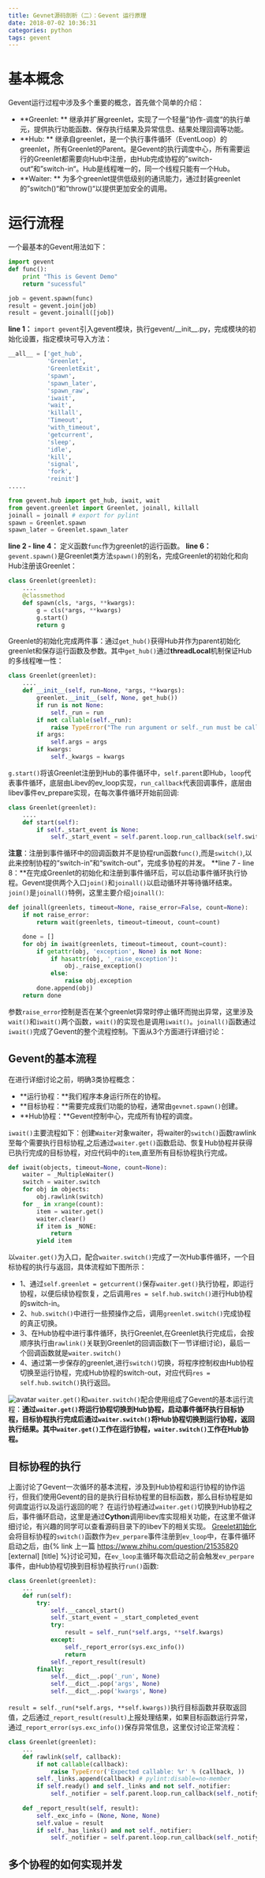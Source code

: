 ```yaml
---
title: Gevnet源码剖析（二）：Gevent 运行原理
date: 2018-07-02 10:36:31
categories: python
tags: gevent
---
```

# 基本概念
Gevent运行过程中涉及多个重要的概念，首先做个简单的介绍：
* **Greenlet: **
继承并扩展greenlet，实现了一个轻量”协作-调度“的执行单元，提供执行功能函数、保存执行结果及异常信息、结果处理回调等功能。
* **Hub: **
继承自greenlet，是一个执行事件循环（EventLoop）的greenlet，所有Greenlet的Parent。是Gevent的执行调度中心，所有需要运行的Greenlet都需要向Hub中注册，由Hub完成协程的”switch-out“和”switch-in“。Hub是线程唯一的，同一个线程只能有一个Hub。
* **Waiter: ** 
为多个greenlet提供低级别的通讯能力，通过封装greenlet的”switch()“和”throw()“以提供更加安全的调用。

# 运行流程
一个最基本的Gevent用法如下：
```python
import gevent
def func():
    print "This is Gevent Demo"
    return "sucessful"

job = gevent.spawn(func)
result = gevent.join(job)
result = gevent.joinall([job])
```
**line 1：** `import gevent`引入gevent模块，执行gevent/\_\_init\_\_.py，完成模块的初始化设置，指定模块可导入方法：
```python
__all__ = ['get_hub',
           'Greenlet',
           'GreenletExit',
           'spawn',
           'spawn_later',
           'spawn_raw',
           'iwait',
           'wait',
           'killall',
           'Timeout',
           'with_timeout',
           'getcurrent',
           'sleep',
           'idle',
           'kill',
           'signal',
           'fork',
           'reinit']
.....

from gevent.hub import get_hub, iwait, wait
from gevent.greenlet import Greenlet, joinall, killall
joinall = joinall # export for pylint
spawn = Greenlet.spawn
spawn_later = Greenlet.spawn_later
```
**line 2 - line 4：** 定义函数`func`作为greenlet的运行函数。
**line 6：** `gevent.spawn()`是Greenlet类方法`spawn()`的别名，完成Greenlet的初始化和向Hub注册该Greenlet：
```python
class Greenlet(greenlet):
    ....
    @classmethod
    def spawn(cls, *args, **kwargs):
        g = cls(*args, **kwargs)
        g.start()
        return g
```
Greenlet的初始化完成两件事：通过`get_hub()`获得Hub并作为parent初始化greenlet和保存运行函数及参数。其中`get_hub()`通过**threadLocal**机制保证Hub的多线程唯一性：
```python
class Greenlet(greenlet):
    ....
    def __init__(self, run=None, *args, **kwargs):      
        greenlet.__init__(self, None, get_hub())
        if run is not None:
            self._run = run
        if not callable(self._run):
            raise TypeError("The run argument or self._run must be callable")
        if args:
            self.args = args
        if kwargs:
            self._kwargs = kwargs
```
<span id ="jump">`g.start()`将该Greenlet注册到Hub的事件循环中，`self.parent`即Hub，`loop`代表事件循环，底层由Libev的ev_loop实现，`run_callback`代表回调事件，底层由libev事件ev_prepare实现，在每次事件循环开始前回调:</span>
```python
class Greenlet(greenlet):
    ....
    def start(self):
        if self._start_event is None:
            self._start_event = self.parent.loop.run_callback(self.switch)
```
**注意**：注册到事件循环中的回调函数并不是协程run函数`func()`,而是`switch()`,以此来控制协程的“switch-in”和“switch-out”，完成多协程的并发。
**line 7 - line 8：**在完成Greenlet的初始化和注册到事件循环后，可以启动事件循环执行协程。Gevent提供两个入口`join()`和`joinall()`以启动循环并等待循环结束。`join()`是`joinall()`特例，这里主要介绍`joinall()`:
```python
def joinall(greenlets, timeout=None, raise_error=False, count=None):
    if not raise_error:
        return wait(greenlets, timeout=timeout, count=count)

    done = []
    for obj in iwait(greenlets, timeout=timeout, count=count):
        if getattr(obj, 'exception', None) is not None:
            if hasattr(obj, '_raise_exception'):
                obj._raise_exception()
            else:
                raise obj.exception
        done.append(obj)
    return done
```
参数`raise_error`控制是否在某个greenlet异常时停止循环而抛出异常，这里涉及`wait()`和`iwait()`两个函数，`wait()`的实现也是调用`iwait()`。`joinall()`函数通过`iwait()`完成了Gevent的整个流程控制。下面从3个方面进行详细讨论：
## Gevent的基本流程
在进行详细讨论之前，明确3类协程概念：
* **运行协程：**我们程序本身运行所在的协程。
* **目标协程：**需要完成我们功能的协程，通常由`gevnet.spawn()`创建。
* **Hub协程：**Gevent控制中心，完成所有协程的调度。

`iwait()`主要流程如下：创建`Waiter`对象waiter，将waiter的`switch()`函数rawlink至每个需要执行目标协程,之后通过`waiter.get()`函数启动、恢复Hub协程并获得已执行完成的目标协程，对应代码中的`item`,直至所有目标协程执行完成。
```python
def iwait(objects, timeout=None, count=None):
    waiter = _MultipleWaiter()
    switch = waiter.switch
    for obj in objects:
        obj.rawlink(switch)
    for _ in xrange(count):
        item = waiter.get()
        waiter.clear()
        if item is _NONE:
            return
        yield item
```
以`waiter.get()`为入口，配合`waiter.switch()`完成了一次Hub事件循环，一个目标协程的执行与返回，具体流程如下图所示：
* 1、通过`self.greenlet = getcurrent()`保存`waiter.get()`执行协程，即运行协程，以便后续协程恢复，之后调用`res = self.hub.switch()`进行Hub协程的switch-in。
* 2、`hub.switch()`中进行一些预操作之后，调用`greenlet.switch()`完成协程的真正切换。
* 3、在Hub协程中进行事件循环，执行Greenlet,在Greenlet执行完成后，会按顺序执行由`rawlink()`关联到Greenlet的回调函数(下一节详细讨论)，最后一个回调函数就是`waiter.switch()`
* 4、通过第一步保存的greenlet,进行`switch()`切换，将程序控制权由Hub协程切换至运行协程，完成Hub协程的switch-out，对应代码`res = self.hub.switch()`执行返回。

![avatar](/img/waiter-switch-in-out.png)
`waiter.get()`和`waiter.switch()`配合使用组成了Gevent的基本运行流程：**通过`waiter.get()`将运行协程切换到Hub协程，启动事件循环执行目标协程，目标协程执行完成后通过`waiter.switch()`将Hub协程切换到运行协程，返回执行结果。其中`waiter.get()`工作在运行协程，`waiter.switch()`工作在Hub协程。**
## 目标协程的执行
上面讨论了Gevent一次循环的基本流程，涉及到Hub协程和运行协程的协作运行，但我们使用Gevent的目的是执行目标协程里的目标函数，那么目标协程是如何调度运行以及运行返回的呢？
在运行协程通过`waiter.get()`切换到Hub协程之后，事件循环启动，这里是通过**Cython**调用libev库实现相关功能，在这里不做详细讨论，有兴趣的同学可以查看源码目录下的libev下的相关实现。
[Greelet初始化](#jump)会将目标协程的`switch()`函数作为`ev_perpare`事件注册到`ev_loop`中，在事件循环启动之后，由{% link 上一篇 https://www.zhihu.com/question/21535820 [external] [title] %}讨论可知，在`ev_loop`主循环每次启动之前会触发`ev_perpare`事件，由Hub协程切换到目标协程执行`run()`函数:
```python
class Greenlet(greenlet):
    ...    
    def run(self):
        try:
            self.__cancel_start()
            self._start_event = _start_completed_event
            try:
                result = self._run(*self.args, **self.kwargs)
            except: 
                self._report_error(sys.exc_info())
                return
            self._report_result(result)
        finally:
            self.__dict__.pop('_run', None)
            self.__dict__.pop('args', None)
            self.__dict__.pop('kwargs', None)
```
`result = self._run(*self.args, **self.kwargs))`执行目标函数并获取返回值，之后通过`_report_result(result)`上报处理结果，如果目标函数运行异常，通过`_report_error(sys.exc_info())`保存异常信息，这里仅讨论正常流程：
```python
class Greenlet(greenlet):
    ...
    def rawlink(self, callback):
        if not callable(callback):
            raise TypeError('Expected callable: %r' % (callback, ))
        self._links.append(callback) # pylint:disable=no-member
        if self.ready() and self._links and not self._notifier:
            self._notifier = self.parent.loop.run_callback(self._notify_links)    
   
    def _report_result(self, result):
        self._exc_info = (None, None, None)
        self.value = result
        if self._has_links() and not self._notifier:
            self._notifier = self.parent.loop.run_callback(self._notify_links)
```
## 多个协程的如何实现并发























